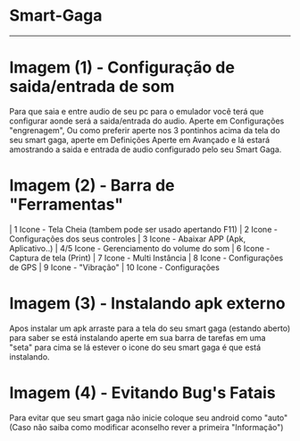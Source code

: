 # Smart-Gaga

---

# Imagem (1) - Configuração de saida/entrada de som
 Para que saia e entre audio de seu pc para o emulador você terá que configurar
 aonde será a saida/entrada do audio. Aperte em Configurações "engrenagem", Ou como
 preferir aperte nos 3 pontinhos acima da tela do seu smart gaga, aperte em Definições
 Aperte em Avançado e lá estará amostrando a saida e entrada de audio configurado pelo
 seu Smart Gaga.
 
# Imagem (2) - Barra de "Ferramentas"
| 1 Icone - Tela Cheia (tambem pode ser usado apertando F11)
| 2 Icone - Configurações dos seus controles
| 3 Icone - Abaixar APP (Apk, Aplicativo..)
| 4/5 Icone - Gerenciamento do volume do som
| 6 Icone - Captura de tela (Print)
| 7 Icone - Multi Instância
| 8 Icone - Configurações de GPS
| 9 Icone - "Vibração"
| 10 Icone - Configurações

# Imagem (3) - Instalando apk externo
 Apos instalar um apk arraste para a tela do seu smart gaga (estando aberto)
 para saber se está instalando aperte em sua barra de tarefas em uma "seta" para cima
 se lá estever o icone do seu smart gaga é que está instalando.

# Imagem (4) - Evitando Bug's Fatais
 Para evitar que seu smart gaga não inicie coloque seu android como "auto" (Caso não saiba como modificar
 aconselho rever a primeira "Informação")

